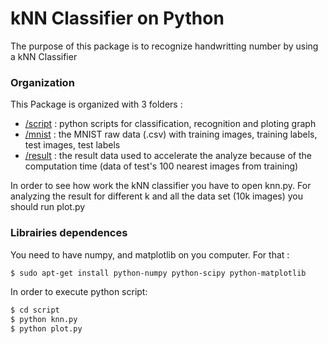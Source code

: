 # kNN Classifier on Python

The purpose of this package is to recognize handwritting number by using a kNN Classifier

### Organization

This Package is organized with 3 folders :
- [/script](https://github.com/Palpale/knnClassifier/tree/master/script) : python scripts for classification, recognition and ploting graph
- [/mnist](https://github.com/Palpale/knnClassifier/tree/master/mnist) : the MNIST raw data (.csv) with training images, training labels, test images, test labels
- [/result]() : the result data used to accelerate the analyze because of the computation time (data of test's 100 nearest images from training)

In order to see how work the kNN classifier you have to open knn.py. 
For analyzing the result for different k and all the data set (10k images) you should run plot.py

### Librairies dependences

You need to have numpy, and matplotlib on you computer. For that :

```sh
$ sudo apt-get install python-numpy python-scipy python-matplotlib
```
In order to execute python script:
```sh
$ cd script
$ python knn.py
$ python plot.py
```
